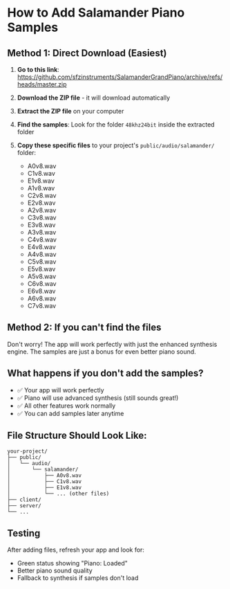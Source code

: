 # How to Add Salamander Piano Samples

## Method 1: Direct Download (Easiest)

1. **Go to this link**: https://github.com/sfzinstruments/SalamanderGrandPiano/archive/refs/heads/master.zip

2. **Download the ZIP file** - it will download automatically

3. **Extract the ZIP file** on your computer

4. **Find the samples**: Look for the folder `48khz24bit` inside the extracted folder

5. **Copy these specific files** to your project's `public/audio/salamander/` folder:
   - A0v8.wav
   - C1v8.wav  
   - E1v8.wav
   - A1v8.wav
   - C2v8.wav
   - E2v8.wav
   - A2v8.wav
   - C3v8.wav
   - E3v8.wav
   - A3v8.wav
   - C4v8.wav
   - E4v8.wav
   - A4v8.wav
   - C5v8.wav
   - E5v8.wav
   - A5v8.wav
   - C6v8.wav
   - E6v8.wav
   - A6v8.wav
   - C7v8.wav

## Method 2: If you can't find the files

Don't worry! The app will work perfectly with just the enhanced synthesis engine. The samples are just a bonus for even better piano sound.

## What happens if you don't add the samples?

- ✅ Your app will work perfectly
- ✅ Piano will use advanced synthesis (still sounds great!)
- ✅ All other features work normally
- ✅ You can add samples later anytime

## File Structure Should Look Like:

```
your-project/
├── public/
│   └── audio/
│       └── salamander/
│           ├── A0v8.wav
│           ├── C1v8.wav
│           ├── E1v8.wav
│           └── ... (other files)
├── client/
├── server/
└── ...
```

## Testing

After adding files, refresh your app and look for:
- Green status showing "Piano: Loaded" 
- Better piano sound quality
- Fallback to synthesis if samples don't load